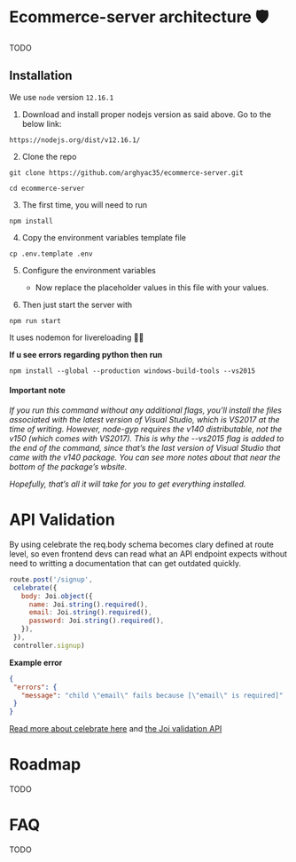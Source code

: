 # Ecommerce-server architecture 🛡️

TODO

## Installation

We use `node` version `12.16.1`

1. Download and install proper nodejs version as said above. Go to the below link:

```
https://nodejs.org/dist/v12.16.1/
```

2. Clone the repo

```
git clone https://github.com/arghyac35/ecommerce-server.git

cd ecommerce-server
```

3. The first time, you will need to run

```
npm install
```

4. Copy the environment variables template file

```
cp .env.template .env
```

5. Configure the environment variables

      * Now replace the placeholder values in this file with your values.

6. Then just start the server with

```
npm run start
```
It uses nodemon for livereloading ✌🏻

__If u see errors regarding python then run__

```
npm install --global --production windows-build-tools --vs2015
```
#### Important note

_If you run this command without any additional flags, you’ll install the files associated with the latest version of Visual Studio, which is VS2017 at the time of writing. However, node-gyp requires the v140 distributable, not the v150 (which comes with VS2017). This is why the --vs2015 flag is added to the end of the command, since that’s the last version of Visual Studio that came with the v140 package. You can see more notes about that near the bottom of the package’s wbsite._

_Hopefully, that’s all it will take for you to get everything installed._

# API Validation

 By using celebrate the req.body schema becomes clary defined at route level, so even frontend devs can read what an API endpoint expects without need to writting a documentation that can get outdated quickly.

 ```js
 route.post('/signup',
  celebrate({
    body: Joi.object({
      name: Joi.string().required(),
      email: Joi.string().required(),
      password: Joi.string().required(),
    }),
  }),
  controller.signup)
 ```

 **Example error**

 ```json
 {
  "errors": {
    "message": "child \"email\" fails because [\"email\" is required]"
  }
 }
 ```

[Read more about celebrate here](https://github.com/arb/celebrate) and [the Joi validation API](https://github.com/hapijs/joi/blob/v15.0.1/API.md)

# Roadmap
TODO


# FAQ

TODO
